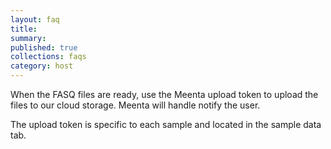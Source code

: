 ```yaml
---
layout: faq
title:
summary:
published: true
collections: faqs
category: host
---
```


When the FASQ files are ready, use the Meenta upload token to upload
the files to our cloud storage. Meenta will handle notify the user.

The upload token is specific to each sample and located in the sample data tab.

